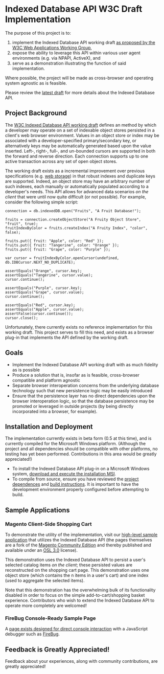 # Indexed Database API W3C Draft Implementation #

The purpose of this project is to:
  1. implement the Indexed Database API working draft [as proposed by the W3C Web Applications Working Group](http://www.w3.org/TR/IndexedDB/),
  1. expose the ability to leverage this API within various user agent environments (e.g. via NPAPI, ActiveX), and
  1. serve as a demonstration illustrating the function of said implementation.

Where possible, the project will be made as cross-browser and operating system agnostic as is feasible.

Please review the [latest draft](http://www.w3.org/TR/IndexedDB/) for more details about the Indexed Database API.

## Project Background ##

The [W3C Indexed Database API working draft](http://www.w3.org/TR/IndexedDB/) defines an method by which a developer may operate on a set of indexable object stores persisted in a client's web browser environment.  Values in an object store or index may be associated with a developer-specified primary/secondary key, or alternatively keys may be automatically generated based upon the value inserted.  Left-, right-, full-, and un-bounded cursors are supported in both the forward and reverse direction.  Each connection supports up to one active transaction across any set of open object stores.

The working draft exists as a incremental improvement over previous specifications (e.g. [web storage](http://www.w3.org/TR/2009/WD-webstorage-20090910/)) in that robust indexes and duplicate keys are supported.  Indeed, an object store may have an arbitrary number of such indexes, each manually or automatically populated according to a developer's needs.  This API allows for advanced data scenarios _on the client_ that were until now quite difficult (or not possible).  For example, consider the following simple script:

```
connection = db.indexedDB.open("Fruits", "A Fruit Database!");

fruits = connection.createObjectStore("A Fruity Object Store", "fruit", true);
fruitIndexByColor = fruits.createIndex("A Fruity Index", "color", false);

fruits.put({ fruit: "Apple", color: "Red" });
fruits.put({ fruit: "Tangerine", color: "Orange" });
fruits.put({ fruit: "Grape", color: "Purple" });

var cursor = fruitIndexByColor.openCursor(undefined, db.IDBCursor.NEXT_NO_DUPLICATE);

assertEquals("Orange", cursor.key);
assertEquals("Tangerine", cursor.value);
cursor.continue();

assertEquals("Purple", cursor.key);
assertEquals("Grape", cursor.value);
cursor.continue();

assertEquals("Red", cursor.key);
assertEquals("Apple", cursor.value);
assertFalse(cursor.continue());
cursor.close();
```

Unfortunately, there currently exists no reference implementation for this working draft.  This project serves to fill this need, and exists as a browser plug-in that implements the API defined by the working draft.

## Goals ##

  * Implement the Indexed Database API working draft with as much fidelity as is possible
  * Produce a solution that is, insofar as is feasible, cross-browser compatible and platform agnostic
  * Separate browser interoperation concerns from the underlying database technology such that new persistence logic may be easily introduced
  * Ensure that the persistence layer has no direct dependencies upon the browser interoperation logic, so that the database persistence may be promoted or leveraged in outside projects (by being directly incorporated into a browser, for example).

## Installation and Deployment ##

The implementation currently exists in beta form (0.5 at this time), and is currently compiled for the Microsoft Windows platform.  (Although the project and all dependencies should be compatible with other platforms, no testing has yet been performed.  Contributions in this area would be greatly appreciated!)

  * To install the Indexed Database API plug-in on a Microsoft Windows system, [download and execute the installation MSI](http://indexeddb.googlecode.com/files/IndexedDatabase.msi).
  * To compile from source, ensure you have reviewed the [project dependences](ProjectDependencies.md) and [build instructions](build.md).  It is important to have the development environment properly configured before attempting to build.

## Sample Applications ##

### Magento Client-Side Shopping Cart ###
To demonstrate the utility of the implementation, visit our [high-level sample application](http://people.fas.harvard.edu/~bhaynes/IndexedDatabaseAPI/Samples/Magento/catalog.html) that utilizes the Indexed Database API (the pages themselves are a fork of the [Magento Community Edition](http://www.magentocommerce.com/) and thereby published and available under an [OSL 3.0](http://www.opensource.org/licenses/osl-3.0.php) license).

This demonstration uses the Indexed Database API to persist a user's selected catalog items _on the client_; these persisted values are reconstructed on the shopping cart page.  This demonstration uses one object store (which contains the n items in a user's cart) and one index (used to aggregate the selected items).

Note that this demonstration has the overwhelming bulk of its functionality disabled in order to focus on the simple add-to-cart/shopping basket experience.  Contributors who wish to extend the Indexed Database API to operate more completely are welcomed!

### FireBug Console-Ready Sample Page ###

A [page exists designed for direct console interaction](http://people.fas.harvard.edu/~bhaynes/IndexedDatabaseAPI/Samples/FireBug/FireBugSample.html) with a JavaScript debugger such as [FireBug](http://getfirebug.com/).

## Feedback is Greatly Appreciated! ##
Feedback about your experiences, along with community contributions, are greatly appreciated!
